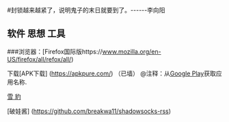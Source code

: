 


#封锁越来越紧了，说明鬼子的末日就要到了。------李向阳



##  软件 思想 工具

###浏览器：[Firefox国际版https://www.mozilla.org/en-US/firefox/all/refox/all/)
  

下载[APK下载]  (https://apkpure.com/) （已墙）
@注释：从[Google Play](https://play.google.com/store)获取应用名称.
 
 [雪 豹 ](https://github.com/squidproxy)

 [破娃酱]  (https://github.com/breakwa11/shadowsocks-rss) 

